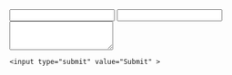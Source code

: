 <html>
  <head>
    <title>form</title>
  </head>
  <body>
<form id="contactform" action="https://formsubmit.io/send/pritee@gmail.com" method="POST">
    <input name="name" type="text" id="name">
    <input name="email" type="email" id="email">
    <textarea name="comment" id="comment" rows="3"></textarea>

    
    <input type="submit" value="Submit" >
</form>
</body>
